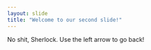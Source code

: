 ```yaml
---
layout: slide
title: "Welcome to our second slide!"
---
```

No shit, Sherlock.
Use the left arrow to go back!
